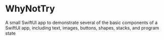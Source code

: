 # WhyNotTry
A small SwiftUI app to demonstrate several of the basic components of a SwiftUI app, including text, images, buttons, shapes, stacks, and program state
